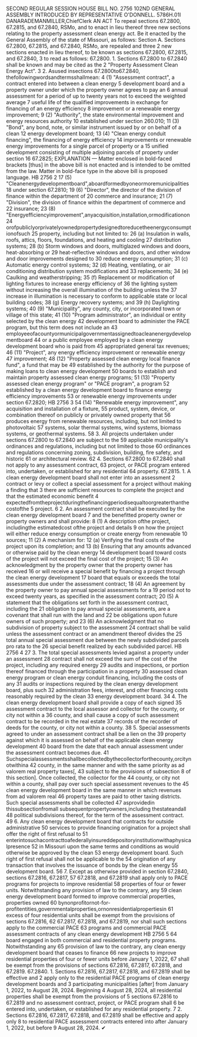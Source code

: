 SECOND REGULAR SESSION
HOUSE BILL NO. 2756
102ND GENERAL ASSEMBLY
INTRODUCED BY REPRESENTATIVE O'DONNELL.
5786H.01I DANARADEMANMILLER,ChiefClerk
AN ACT
To repeal sections 67.2800, 67.2815, and 67.2840, RSMo, and to enact in lieu thereof three
new sections relating to the property assessment clean energy act.
Be it enacted by the General Assembly of the state of Missouri, as follows:
Section A. Sections 67.2800, 67.2815, and 67.2840, RSMo, are repealed and three
2 new sections enacted in lieu thereof, to be known as sections 67.2800, 67.2815, and 67.2840,
3 to read as follows:
67.2800. 1. Sections 67.2800 to 67.2840 shall be known and may be cited as the
2 "Property Assessment Clean Energy Act".
3 2. Asused insections 67.2800to67.2840, thefollowingwordsandtermsshallmean:
4 (1) "Assessment contract", a contract entered into between a clean energy
5 development board and a property owner under which the property owner agrees to pay an
6 annual assessment for a period of up to twenty years not to exceed the weighted average
7 useful life of the qualified improvements in exchange for financing of an energy efficiency
8 improvement or a renewable energy improvement;
9 (2) "Authority", the state environmental improvement and energy resources authority
10 established under section 260.010;
11 (3) "Bond", any bond, note, or similar instrument issued by or on behalf of a clean
12 energy development board;
13 (4) "Clean energy conduit financing", the financing of energy efficiency
14 improvements or renewable energy improvements for a single parcel of property or a
15 unified development consisting of multiple adjoining parcels of property under section
16 67.2825;
EXPLANATION — Matter enclosed in bold-faced brackets [thus] in the above bill is not enacted and is
intended to be omitted from the law. Matter in bold-face type in the above bill is proposed language.
HB 2756 2
17 (5) "Cleanenergydevelopmentboard",aboardformedbyoneormoremunicipalities
18 under section 67.2810;
19 (6) "Director", the director of the division of finance within the department of
20 commerce and insurance;
21 (7) "Division", the division of finance within the department of commerce and
22 insurance;
23 (8) "Energyefficiencyimprovement",anyacquisition,installation,ormodificationon
24 orofpubliclyorprivatelyownedpropertydesignedtoreducetheenergyconsumptionofsuch
25 property, including but not limited to:
26 (a) Insulation in walls, roofs, attics, floors, foundations, and heating and cooling
27 distribution systems;
28 (b) Storm windows and doors, multiglazed windows and doors, heat-absorbing or
29 heat-reflective windows and doors, and other window and door improvements designed to
30 reduce energy consumption;
31 (c) Automatic energy control systems;
32 (d) Heating, ventilating, or air conditioning distribution system modifications and
33 replacements;
34 (e) Caulking and weatherstripping;
35 (f) Replacement or modification of lighting fixtures to increase energy efficiency of
36 the lighting system without increasing the overall illumination of the building unless the
37 increase in illumination is necessary to conform to applicable state or local building codes;
38 (g) Energy recovery systems; and
39 (h) Daylighting systems;
40 (9) "Municipality", any county, city, or incorporated town or village of this state;
41 (10) "Program administrator", an individual or entity selected by the clean energy
42 development board to administer the PACE program, but this term does not include an
43 employeeofacountyormunicipalgovernmentassignedtoacleanenergydevelopmentboard
44 or a public employee employed by a clean energy development board who is paid from
45 appropriated general tax revenues;
46 (11) "Project", any energy efficiency improvement or renewable energy
47 improvement;
48 (12) "Property assessed clean energy local finance fund", a fund that may be
49 established by the authority for the purpose of making loans to clean energy development
50 boards to establish and maintain property assessed clean energy programs;
51 (13) "Property assessed clean energy program" or "PACE program", a program
52 established by a clean energy development board to finance energy efficiency improvements
53 or renewable energy improvements under section 67.2820;
HB 2756 3
54 (14) "Renewable energy improvement", any acquisition and installation of a fixture,
55 product, system, device, or combination thereof on publicly or privately owned property that
56 produces energy from renewable resources, including, but not limited to photovoltaic
57 systems, solar thermal systems, wind systems, biomass systems, or geothermal systems.
58 3. All projects undertaken under sections 67.2800 to 67.2840 are subject to the
59 applicable municipality's ordinances and regulations, including but not limited to those
60 ordinances and regulations concerning zoning, subdivision, building, fire safety, and historic
61 or architectural review.
62 4. Sections 67.2800 to 67.2840 shall not apply to any assessment contract,
63 project, or PACE program entered into, undertaken, or established for any residential
64 property.
67.2815. 1. A clean energy development board shall not enter into an assessment
2 contract or levy or collect a special assessment for a project without making a finding that
3 there are sufficient resources to complete the project and that the estimated economic benefit
4 expectedfromtheprojectduringthefinancingperiodisequaltoorgreaterthanthecostofthe
5 project.
6 2. An assessment contract shall be executed by the clean energy development board
7 and the benefitted property owner or property owners and shall provide:
8 (1) A description ofthe project, includingthe estimatedcost ofthe project and details
9 on how the project will either reduce energy consumption or create energy from renewable
10 sources;
11 (2) A mechanism for:
12 (a) Verifying the final costs of the project upon its completion; and
13 (b) Ensuring that any amounts advanced or otherwise paid by the clean energy
14 development board toward costs of the project will not exceed the final cost of the project;
15 (3) An acknowledgment by the property owner that the property owner has received
16 or will receive a special benefit by financing a project through the clean energy development
17 board that equals or exceeds the total assessments due under the assessment contract;
18 (4) An agreement by the property owner to pay annual special assessments for a
19 period not to exceed twenty years, as specified in the assessment contract;
20 (5) A statement that the obligations set forth in the assessment contract, including the
21 obligation to pay annual special assessments, are a covenant that shall run with the land and
22 be obligations upon future owners of such property; and
23 (6) An acknowledgment that no subdivision of property subject to the assessment
24 contract shall be valid unless the assessment contract or an amendment thereof divides the
25 total annual special assessment due between the newly subdivided parcels pro rata to the
26 special benefit realized by each subdivided parcel.
HB 2756 4
27 3. The total special assessments levied against a property under an assessment
28 contract shall not exceed the sum of the cost of the project, including any required energy
29 audits and inspections, or portion thereof financed through the participation in a property
30 assessed clean energy program or clean energy conduit financing, including the costs of any
31 audits or inspections required by the clean energy development board, plus such
32 administration fees, interest, and other financing costs reasonably required by the clean
33 energy development board.
34 4. The clean energy development board shall provide a copy of each signed
35 assessment contract to the local assessor and collector for the county, or city not within a
36 county, and shall cause a copy of such assessment contract to be recorded in the real estate
37 records of the recorder of deeds for the county, or city not within a county.
38 5. Special assessments agreed to under an assessment contract shall be a lien on the
39 property against which it is assessed on behalf of the applicable clean energy development
40 board from the date that each annual assessment under the assessment contract becomes due.
41 Suchspecialassessmentsshallbecollectedbythecollectorforthecounty,orcitynotwithina
42 county, in the same manner and with the same priority as ad valorem real property taxes[,
43 subject to the provisions of subsection 8 of this section]. Once collected, the collector for the
44 county, or city not within a county, shall pay over such special assessment revenues to the
45 clean energy development board in the same manner in which revenues from ad valorem real
46 property taxes are paid to other taxing districts. Such special assessments shall be collected
47 asprovidedin thissubsectionfromall subsequentpropertyowners,including thestateandall
48 political subdivisions thereof, for the term of the assessment contract.
49 6. Any clean energy development board that contracts for outside administrative
50 services to provide financing origination for a project shall offer the right of first refusal to
51 enterintosuchacontracttoafederallyinsureddepositoryinstitutionwithaphysicalpresence
52 in Missouri upon the same terms and conditions as would otherwise be approved by the clean
53 energy development board. Such right of first refusal shall not be applicable to the
54 origination of any transaction that involves the issuance of bonds by the clean energy
55 development board.
56 7. Except as otherwise provided in section 67.2840, sections 67.2816, 67.2817,
57 67.2818, and 67.2819 shall apply only to PACE programs for projects to improve residential
58 properties of four or fewer units. Notwithstanding any provision of law to the contrary, any
59 clean energy development board formed to improve commercial properties, properties owned
60 bynonprofitornot-for-profitentities,governmentalproperties,ornonresidentialpropertiesin
61 excess of four residential units shall be exempt from the provisions of sections 67.2816,
62 67.2817, 67.2818, and 67.2819, nor shall such sections apply to the commercial PACE
63 programs and commercial PACE assessment contracts of any clean energy development
HB 2756 5
64 board engaged in both commercial and residential property programs. Notwithstanding any
65 provision of law to the contrary, any clean energy development board that ceases to finance
66 new projects to improve residential properties of four or fewer units before January 1, 2022,
67 shall be exempt from the provisions of sections 67.2816, 67.2817, 67.2818, and 67.2819.
67.2840. 1. Sections 67.2816, 67.2817, 67.2818, and 67.2819 shall be effective and
2 apply only to the residential PACE programs of clean energy development boards and
3 participating municipalities [after] from January 1, 2022, to August 28, 2024. Beginning
4 August 28, 2024, all residential properties shall be exempt from the provisions of
5 sections 67.2816 to 67.2819 and no assessment contract, project, or PACE program shall
6 be entered into, undertaken, or established for any residential property.
7 2. Sections 67.2816, 67.2817, 67.2818, and 67.2819 shall be effective and apply only
8 to residential PACE assessment contracts entered into after January 1, 2022, but before
9 August 28, 2024.
✔